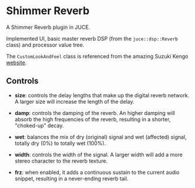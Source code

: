# Shimmer Reverb
A Shimmer Reverb plugin in JUCE.

Implemented UI, basic master reverb DSP (from the `juce::dsp::Reverb` class) and processor value tree.

The `CustomLookAndFeel` class is referenced from the amazing Suzuki Kengo [website](https://suzuki-kengo.dev/posts/dial-customization).

## Controls
* **size**: controls the delay lengths that make up the digital reverb network. A larger size will increase the length of the delay.

* **damp**: controls the damping of the reverb. An higher damping will absorb the high frequencies of the reverb, resulting in a shorter, "choked-up" decay.

* **wet**: balances the mix of dry (original) signal and wet (affected) signal, totally dry (0%) to totally wet (100%). 

* **width**: controls the width of the signal. A larger width will add a more stereo character to the reverb texture.

* **frz**: when enabled, it adds a continuous sustain to the current audio snippet, resulting in a never-ending reverb tail.
